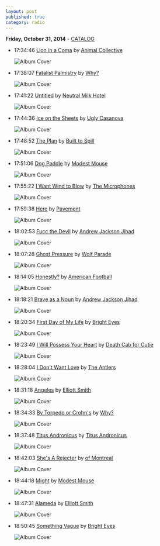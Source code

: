 ```yaml
---
layout: post
published: true
category: radio
---
```


**Friday, October 31, 2014** - [CATALOG](/2014/10/31/Modest-Mouse-radio-catalog)

*   17:34:46  [Lion in a Coma](http://goo.gl/sWXOxM) by [Animal Collective](http://www.last.fm/music/Animal+Collective)

    ![Album Cover](http://userserve-ak.last.fm/serve/174s/27415691.png "Merriweather Post Pavilion")

*   17:38:07  [Fatalist Palmistry](http://goo.gl/1PKP26) by [Why?](http://www.last.fm/music/Why?)

    ![Album Cover](http://userserve-ak.last.fm/serve/174s/100321595.png "Alopecia")

*   17:41:22  [Untitled](http://goo.gl/TlHNWo) by [Neutral Milk Hotel](http://www.last.fm/music/Neutral+Milk+Hotel)

    ![Album Cover](http://userserve-ak.last.fm/serve/174s/62625777.jpg "1998-08-18: The Garage, London, UK")

*   17:44:36  [Ice on the Sheets](http://goo.gl/uJLj0i) by [Ugly Casanova](http://www.last.fm/music/Ugly+Casanova)

    ![Album Cover](http://cdn.last.fm/flatness/catalogue/noimage/2/default_album_medium.png "2002-07-04: Atlanta, Georgia")

*   17:48:52  [The Plan](http://goo.gl/obDSJL) by [Built to Spill](http://www.last.fm/music/Built+to+Spill)

    ![Album Cover](http://userserve-ak.last.fm/serve/174s/91085943.png "Keep It Like a Secret")

*   17:51:06  [Dog Paddle](http://goo.gl/S6eCLb) by [Modest Mouse](http://www.last.fm/music/Modest+Mouse)

    ![Album Cover](http://userserve-ak.last.fm/serve/174s/75445720.png "This Is a Long Drive for Someone with Nothing to Think About")

*   17:55:22  [I Want Wind to Blow](http://goo.gl/BRXlmi) by [The Microphones](http://www.last.fm/music/The+Microphones)

    ![Album Cover](http://userserve-ak.last.fm/serve/174s/55399909.png "The Glow, Pt. 2")

*   17:59:38  [Here](http://goo.gl/a11mZ) by [Pavement](http://www.last.fm/music/Pavement)

    ![Album Cover](http://userserve-ak.last.fm/serve/174s/66015056.png "Slanted & Enchanted")

*   18:02:53  [Fucc the Devil](http://goo.gl/7OhTXU) by [Andrew Jackson Jihad](http://www.last.fm/music/Andrew+Jackson+Jihad)

    ![Album Cover](http://userserve-ak.last.fm/serve/174s/77643880.png "Knife Man")

*   18:07:28  [Ghost Pressure](http://goo.gl/sXJMf0) by [Wolf Parade](http://www.last.fm/music/Wolf+Parade)

    ![Album Cover](http://userserve-ak.last.fm/serve/174s/46690223.png "Expo 86")

*   18:14:05  [Honestly?](http://goo.gl/htSQ3I) by [American Football](http://www.last.fm/music/American+Football)

    ![Album Cover](http://userserve-ak.last.fm/serve/174s/58214895.png "American Football")

*   18:18:21  [Brave as a Noun](http://goo.gl/CDpJsA) by [Andrew Jackson Jihad](http://www.last.fm/music/Andrew+Jackson+Jihad)

    ![Album Cover](http://userserve-ak.last.fm/serve/174s/40357273.jpg "People Who Can Eat People Are the Luckiest People in the World")

*   18:20:34  [First Day of My Life](http://goo.gl/R8z3G) by [Bright Eyes](http://www.last.fm/music/Bright+Eyes)

    ![Album Cover](http://userserve-ak.last.fm/serve/174s/100120793.png "I'm Wide Awake, It's Morning")

*   18:23:49  [I Will Possess Your Heart](http://goo.gl/GyscUx) by [Death Cab for Cutie](http://www.last.fm/music/Death+Cab+for+Cutie)

    ![Album Cover](http://userserve-ak.last.fm/serve/174s/36340733.png "Narrow Stairs")

*   18:28:04  [I Don't Want Love](http://goo.gl/I3yzj) by [The Antlers](http://www.last.fm/music/The+Antlers)

    ![Album Cover](http://userserve-ak.last.fm/serve/174s/62759493.png "Burst Apart")

*   18:31:18  [Angeles](http://goo.gl/836dSi) by [Elliott Smith](http://www.last.fm/music/Elliott+Smith)

    ![Album Cover](http://userserve-ak.last.fm/serve/174s/89497661.png "Either/Or")

*   18:34:33  [By Torpedo or Crohn's](http://goo.gl/f4f0yy) by [Why?](http://www.last.fm/music/Why?)

    ![Album Cover](http://userserve-ak.last.fm/serve/174s/100321595.png "Alopecia")

*   18:37:48  [Titus Andronicus](http://goo.gl/ddap82) by [Titus Andronicus](http://www.last.fm/music/Titus+Andronicus)

    ![Album Cover](http://userserve-ak.last.fm/serve/174s/7415845.jpg "The Airing of Grievances")

*   18:42:03  [She's A Rejecter](http://goo.gl/IOmxiA) by [of Montreal](http://www.last.fm/music/of+Montreal)

    ![Album Cover](http://userserve-ak.last.fm/serve/174s/74158110.png "Hissing Fauna, Are You the Destroyer?")

*   18:44:18  [Might](http://goo.gl/diQB6F) by [Modest Mouse](http://www.last.fm/music/Modest+Mouse)

    ![Album Cover](http://userserve-ak.last.fm/serve/174s/75445720.png "This Is a Long Drive for Someone with Nothing to Think About")

*   18:47:31  [Alameda](http://goo.gl/PMegpF) by [Elliott Smith](http://www.last.fm/music/Elliott+Smith)

    ![Album Cover](http://userserve-ak.last.fm/serve/174s/89497661.png "Either/Or")

*   18:50:45  [Something Vague](http://goo.gl/QjQ3Lc) by [Bright Eyes](http://www.last.fm/music/Bright+Eyes)

    ![Album Cover](http://userserve-ak.last.fm/serve/174s/96713265.png "Fevers and Mirrors")

